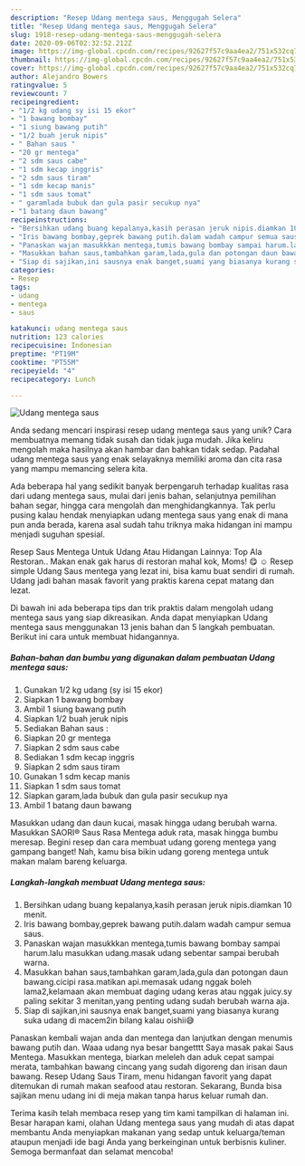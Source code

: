 ```yaml
---
description: "Resep Udang mentega saus, Menggugah Selera"
title: "Resep Udang mentega saus, Menggugah Selera"
slug: 1918-resep-udang-mentega-saus-menggugah-selera
date: 2020-09-06T02:32:52.212Z
image: https://img-global.cpcdn.com/recipes/92627f57c9aa4ea2/751x532cq70/udang-mentega-saus-foto-resep-utama.jpg
thumbnail: https://img-global.cpcdn.com/recipes/92627f57c9aa4ea2/751x532cq70/udang-mentega-saus-foto-resep-utama.jpg
cover: https://img-global.cpcdn.com/recipes/92627f57c9aa4ea2/751x532cq70/udang-mentega-saus-foto-resep-utama.jpg
author: Alejandro Bowers
ratingvalue: 5
reviewcount: 7
recipeingredient:
- "1/2 kg udang sy isi 15 ekor"
- "1 bawang bombay"
- "1 siung bawang putih"
- "1/2 buah jeruk nipis"
- " Bahan saus "
- "20 gr mentega"
- "2 sdm saus cabe"
- "1 sdm kecap inggris"
- "2 sdm saus tiram"
- "1 sdm kecap manis"
- "1 sdm saus tomat"
- " garamlada bubuk dan gula pasir secukup nya"
- "1 batang daun bawang"
recipeinstructions:
- "Bersihkan udang buang kepalanya,kasih perasan jeruk nipis.diamkan 10 menit."
- "Iris bawang bombay,geprek bawang putih.dalam wadah campur semua saus."
- "Panaskan wajan masukkkan mentega,tumis bawang bombay sampai harum.lalu masukkan udang.masak udang sebentar sampai berubah warna."
- "Masukkan bahan saus,tambahkan garam,lada,gula dan potongan daun bawang.cicipi rasa.matikan api.memasak udang nggak boleh lama2,kelamaan akan membuat daging udang keras atau nggak juicy.sy paling sekitar 3 menitan,yang penting udang sudah berubah warna aja."
- "Siap di sajikan,ini sausnya enak banget,suami yang biasanya kurang suka udang di macem2in bilang kalau oishii😅"
categories:
- Resep
tags:
- udang
- mentega
- saus

katakunci: udang mentega saus 
nutrition: 123 calories
recipecuisine: Indonesian
preptime: "PT19M"
cooktime: "PT55M"
recipeyield: "4"
recipecategory: Lunch

---
```



![Udang mentega saus](https://img-global.cpcdn.com/recipes/92627f57c9aa4ea2/751x532cq70/udang-mentega-saus-foto-resep-utama.jpg)

Anda sedang mencari inspirasi resep udang mentega saus yang unik? Cara membuatnya memang tidak susah dan tidak juga mudah. Jika keliru mengolah maka hasilnya akan hambar dan bahkan tidak sedap. Padahal udang mentega saus yang enak selayaknya memiliki aroma dan cita rasa yang mampu memancing selera kita.

Ada beberapa hal yang sedikit banyak berpengaruh terhadap kualitas rasa dari udang mentega saus, mulai dari jenis bahan, selanjutnya pemilihan bahan segar, hingga cara mengolah dan menghidangkannya. Tak perlu pusing kalau hendak menyiapkan udang mentega saus yang enak di mana pun anda berada, karena asal sudah tahu triknya maka hidangan ini mampu menjadi suguhan spesial.

Resep Saus Mentega Untuk Udang Atau Hidangan Lainnya: Top Ala Restoran.. Makan enak gak harus di restoran mahal kok, Moms! 😋 ☺ Resep simple Udang Saus mentega yang lezat ini, bisa kamu buat sendiri di rumah. Udang jadi bahan masak favorit yang praktis karena cepat matang dan lezat.


Di bawah ini ada beberapa tips dan trik praktis dalam mengolah udang mentega saus yang siap dikreasikan. Anda dapat menyiapkan Udang mentega saus menggunakan 13 jenis bahan dan 5 langkah pembuatan. Berikut ini cara untuk membuat hidangannya.

<!--inarticleads1-->

##### Bahan-bahan dan bumbu yang digunakan dalam pembuatan Udang mentega saus:

1. Gunakan 1/2 kg udang (sy isi 15 ekor)
1. Siapkan 1 bawang bombay
1. Ambil 1 siung bawang putih
1. Siapkan 1/2 buah jeruk nipis
1. Sediakan  Bahan saus :
1. Siapkan 20 gr mentega
1. Siapkan 2 sdm saus cabe
1. Sediakan 1 sdm kecap inggris
1. Siapkan 2 sdm saus tiram
1. Gunakan 1 sdm kecap manis
1. Siapkan 1 sdm saus tomat
1. Siapkan  garam,lada bubuk dan gula pasir secukup nya
1. Ambil 1 batang daun bawang


Masukkan udang dan daun kucai, masak hingga udang berubah warna. Masukkan SAORI® Saus Rasa Mentega aduk rata, masak hingga bumbu meresap. Begini resep dan cara membuat udang goreng mentega yang gampang banget! Nah, kamu bisa bikin udang goreng mentega untuk makan malam bareng keluarga. 

<!--inarticleads2-->

##### Langkah-langkah membuat Udang mentega saus:

1. Bersihkan udang buang kepalanya,kasih perasan jeruk nipis.diamkan 10 menit.
1. Iris bawang bombay,geprek bawang putih.dalam wadah campur semua saus.
1. Panaskan wajan masukkkan mentega,tumis bawang bombay sampai harum.lalu masukkan udang.masak udang sebentar sampai berubah warna.
1. Masukkan bahan saus,tambahkan garam,lada,gula dan potongan daun bawang.cicipi rasa.matikan api.memasak udang nggak boleh lama2,kelamaan akan membuat daging udang keras atau nggak juicy.sy paling sekitar 3 menitan,yang penting udang sudah berubah warna aja.
1. Siap di sajikan,ini sausnya enak banget,suami yang biasanya kurang suka udang di macem2in bilang kalau oishii😅


Panaskan kembali wajan anda dan mentega dan lanjutkan dengan menumis bawang putih dan. Waaa udang nya besar bangetttt Saya masak pakai Saus Mentega. Masukkan mentega, biarkan meleleh dan aduk cepat sampai merata, tambahkan bawang cincang yang sudah digoreng dan irisan daun bawang. Resep Udang Saus Tiram, menu hidangan favorit yang dapat ditemukan di rumah makan seafood atau restoran. Sekarang, Bunda bisa sajikan menu udang ini di meja makan tanpa harus keluar rumah dan. 

Terima kasih telah membaca resep yang tim kami tampilkan di halaman ini. Besar harapan kami, olahan Udang mentega saus yang mudah di atas dapat membantu Anda menyiapkan makanan yang sedap untuk keluarga/teman ataupun menjadi ide bagi Anda yang berkeinginan untuk berbisnis kuliner. Semoga bermanfaat dan selamat mencoba!
